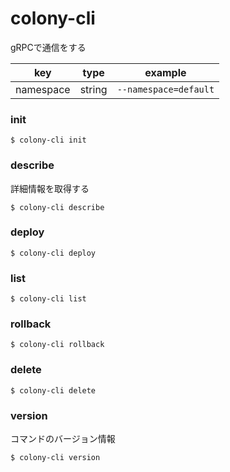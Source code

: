 # colony-cli

gRPCで通信をする

|key|type|example|
|--|--|--|
|namespace|string|`--namespace=default`|

### init

```
$ colony-cli init
```

### describe

詳細情報を取得する

```
$ colony-cli describe
```

### deploy

```
$ colony-cli deploy
```

### list

```
$ colony-cli list
```

### rollback

```
$ colony-cli rollback
```

### delete

```
$ colony-cli delete
```

### version

コマンドのバージョン情報

```
$ colony-cli version
```
